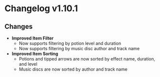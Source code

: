 # Changelog v1.10.1

## Changes
- **Improved Item Filter**
  - Now supports filtering by potion level and duration
  - Now supports filtering by music disc author and track name
- **Improved Item Sorting**
  - Potions and tipped arrows are now sorted by effect name, duration, and level
  - Music discs are now sorted by author and track name